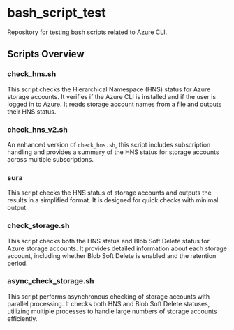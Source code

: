 # bash_script_test
Repository for testing bash scripts related to Azure CLI.

## Scripts Overview

### check_hns.sh
This script checks the Hierarchical Namespace (HNS) status for Azure storage accounts. It verifies if the Azure CLI is installed and if the user is logged in to Azure. It reads storage account names from a file and outputs their HNS status.

### check_hns_v2.sh
An enhanced version of `check_hns.sh`, this script includes subscription handling and provides a summary of the HNS status for storage accounts across multiple subscriptions.

### sura
This script checks the HNS status of storage accounts and outputs the results in a simplified format. It is designed for quick checks with minimal output.

### check_storage.sh
This script checks both the HNS status and Blob Soft Delete status for Azure storage accounts. It provides detailed information about each storage account, including whether Blob Soft Delete is enabled and the retention period.

### async_check_storage.sh
This script performs asynchronous checking of storage accounts with parallel processing. It checks both HNS and Blob Soft Delete statuses, utilizing multiple processes to handle large numbers of storage accounts efficiently.
